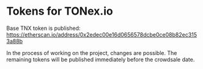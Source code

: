 # Tokens for TONex.io

Base TNX token is published: https://etherscan.io/address/0x2edec00e16d0656578dcbe0ce08b82ec3153a88b

In the process of working on the project, changes are possible. The remaining tokens will be published immediately before the crowdsale date.
